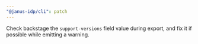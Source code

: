 ```yaml
---
"@janus-idp/cli": patch
---
```


Check backstage the `support-versions` field value during export, and fix it if possible while emitting a warning.
